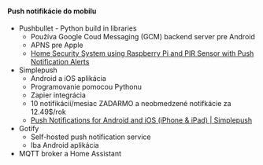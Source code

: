 #### Push notifikácie do mobilu
- Pushbullet - Python build in libraries
	- Používa Google Coud Messaging (GCM) backend server pre Android
	- APNS pre Apple
	- [Home Security System using Raspberry Pi and PIR Sensor with Push Notification Alerts](https://iotdesignpro.com/projects/home-security-system-using-raspberry-pi-and-pir-sensor-with-push-notification-alert)
- Simplepush
	- Android a iOS aplikácia
	- Programovanie pomocou Pythonu
	- Zapier integrácia
	- 10 notifikácií/mesiac ZADARMO a neobmedzené notifkácie za 12.49$/rok 
	- [Push Notifications for Android and iOS (iPhone & iPad) | Simplepush](https://simplepush.io)
- Gotify
	- Self-hosted push notification service
	- Iba Android aplikácia
- MQTT broker a Home Assistant